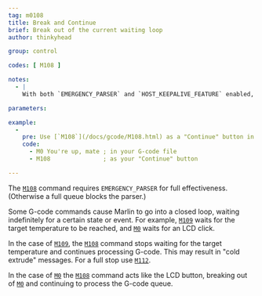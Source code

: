 ```yaml
---
tag: m0108
title: Break and Continue
brief: Break out of the current waiting loop
author: thinkyhead

group: control

codes: [ M108 ]

notes:
  - |
    With both `EMERGENCY_PARSER` and `HOST_KEEPALIVE_FEATURE` enabled, hosts will be able to prompt for continuation or cancellation, confirming with [`M108`](/docs/gcode/M108.html) and cancelling with [`M112`](/docs/gcode/M112.html).

parameters:

example:
  -
    pre: Use [`M108`](/docs/gcode/M108.html) as a "Continue" button in your host software.
    code:
      - M0 You're up, mate ; in your G-code file
      - M108               ; as your "Continue" button

---
```


The [`M108`](/docs/gcode/M108.html) command requires `EMERGENCY_PARSER` for full effectiveness. (Otherwise a full queue blocks the parser.)

Some G-code commands cause Marlin to go into a closed loop, waiting indefinitely for a certain state or event. For example, [`M109`](/docs/gcode/M109.html) waits for the target temperature to be reached, and [`M0`](/docs/gcode/M000-M001.html) waits for an LCD click.

In the case of [`M109`](/docs/gcode/M109.html), the [`M108`](/docs/gcode/M108.html) command stops waiting for the target temperature and continues processing G-code. This may result in "cold extrude" messages. For a full stop use [`M112`](/docs/gcode/M112.html).

In the case of [`M0`](/docs/gcode/M000-M001.html) the [`M108`](/docs/gcode/M108.html) command acts like the LCD button, breaking out of [`M0`](/docs/gcode/M000-M001.html) and continuing to process the G-code queue.
